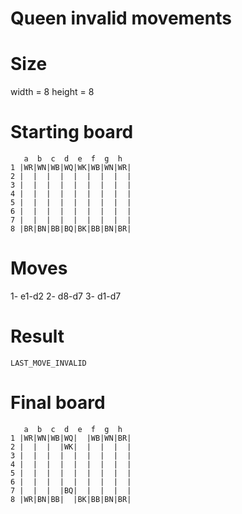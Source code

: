# Queen invalid movements

# Size
width = 8
height = 8

# Starting board
```
   a  b  c  d  e  f  g  h
1 |WR|WN|WB|WQ|WK|WB|WN|WR|
2 |  |  |  |  |  |  |  |  |
3 |  |  |  |  |  |  |  |  |
4 |  |  |  |  |  |  |  |  |
5 |  |  |  |  |  |  |  |  |
6 |  |  |  |  |  |  |  |  |
7 |  |  |  |  |  |  |  |  |
8 |BR|BN|BB|BQ|BK|BB|BN|BR|
```
# Moves
1- e1-d2
2- d8-d7
3- d1-d7




# Result
`LAST_MOVE_INVALID`

# Final board
```
   a  b  c  d  e  f  g  h
1 |WR|WN|WB|WQ|  |WB|WN|BR|
2 |  |  |  |WK|  |  |  |  |
3 |  |  |  |  |  |  |  |  |
4 |  |  |  |  |  |  |  |  |
5 |  |  |  |  |  |  |  |  |
6 |  |  |  |  |  |  |  |  |
7 |  |  |  |BQ|  |  |  |  |
8 |WR|BN|BB|  |BK|BB|BN|BR|
```
